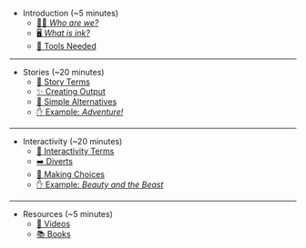* Introduction (~5 minutes)
  * [👨‍🏫 *Who are we?*](/introduction/us.md)
  * [🖥️ *What is ink?*](/introduction/ink.md)
  * [🧰 Tools Needed](/introduction/tools.md)
---
* Stories (~20 minutes)
  * [📓 Story Terms](/stories/terms.md)
  * [✨ Creating Output](/stories/output.md)
  * [📜 Simple Alternatives](/stories/alternatives.md)
  * [✋ Example: *Adventure!*](/examples/adventure.md)
---
* Interactivity (~20 minutes)
  * [📓 Interactivity Terms](/interactivity/terms.md)
  * [➡️ Diverts](/interactivity/diverts.md)
  * [🔘 Making Choices](/interactivity/choices.md)
  * [✋ Example: *Beauty and the Beast*](/examples/beautyandthebeast.md)
---
* Resources (~5 minutes)
  * [📼 Videos](/resources/videos.md)
  * [📚 Books](/resources/books.md)
